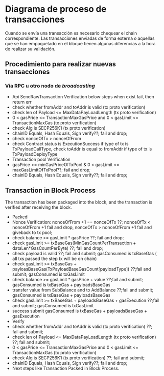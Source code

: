 # Diagrama de proceso de transacciones

Cuando se envía una transacción es necesario chequear el chain correspondiente. Las transacciones enviadas de forma externa o aquellas que se han empaquetado en el bloque tienen algunas diferencias a la hora de realizar su validación.

## Procedimiento para realizar nuevas transacciones

### Vía RPC u otro nodo de _broadcasting_

* Api SendRawTransaction Verification below steps when exist fail, then return err
* check whether fromAddr and toAddr is valid \(tx proto verification\)
* check len of Payload <= MaxDataPayLoadLength \(tx proto verification\)
* 0 < gasPrice  <= TransactionMaxGasPrice and 0 < gasLimit <= TransactionMaxGas \(tx proto verification\)
* check Alg is SECP256K1 \(tx proto verification\)
* chainID Equals, Hash Equals, Sign verify??; fail and drop;
* check nonceOfTx > nonceOfFrom
* check Contract status is ExecutionSuccess if type of tx is TxPayloadCallType, check toAddr is equal to fromAddr if type of tx is TxPayloadDeployType
* Transaction pool Verification
* gasPrice >= minGasPriceOfTxPool & 0 < gasLimit <= maxGasLimitOfTxPool??; fail and drop;
* chainID Equals, Hash Equals, Sign verify??; fail and drop;

## Transaction in Block Process

The transaction has been packaged into the block, and the transaction is verified after receiving the block.

* Packed
* Nonce Verification: nonceOfFrom +1 == nonceOfTx ??;  nonceOfTx < nonceOfFrom +1 fail and drop, nonceOfTx > nonceOfFrom +1 fail and giveback to tx pool;
* check balance >= gasLimit \* gasPrice ??; fail and drop;
* check gasLimit >= txBaseGas\(MinGasCountPerTransaction + dataLen\*GasCountPerByte\) ??; fail and drop;
* check payload is valid ??; fail and submit; gasConsumed is txBaseGas  \( all txs passed the step tx will be on chain\)
* check gasLimit >= txBaseGas + payloasBaseGas\(TxPayloadBaseGasCount\[payloadType\]\) ??;fail and submit; gasConsumed is txGasLimit
* check balance >= gasLimit \* gasPrice + value ??;fail and submit; gasConsumed is txBaseGas + payloadsBaseGas
* transfer value from SubBalance and to AddBalance ??;fail and submit; gasConsumed is txBaseGas + payloadsBaseGas
* check gasLimit >= txBaseGas + payloadsBaseGas + gasExecution ??;fail and submit; gasConsumed is txGasLimit
* success submit gasConsumed is txBaseGas + payloadsBaseGas + gasExecution
* Verify
* check whether fromAddr and toAddr is valid \(tx proto verification\) ??; fail and submit;
* check len of Payload <= MaxDataPayLoadLength \(tx proto verification\) ??; fail and submit;
* 0 < gasPrice  <= TransactionMaxGasPrice and 0 < gasLimit <= TransactionMaxGas \(tx proto verification\)
* check Alg is SECP256K1 \(tx proto verification\) ??; fail and submit;
* chainID Equals, Hash Equals, Sign verify??; fail and drop;
* Next steps like Transaction Packed in Block Process.